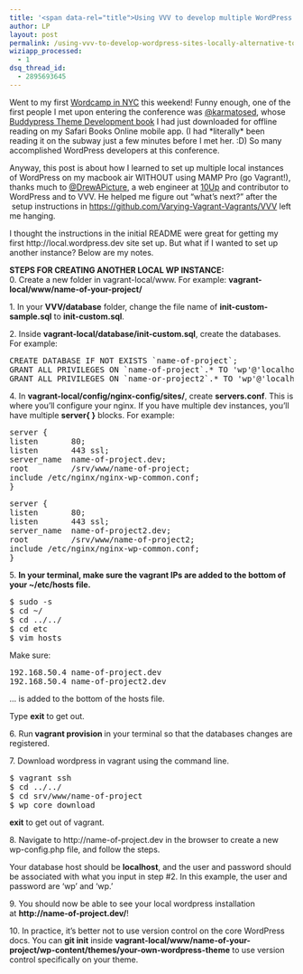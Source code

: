 ```yaml
---
title: '<span data-rel="title">Using VVV to develop multiple WordPress sites locally (alternative to using MAMP Pro!)</span>'
author: LP
layout: post
permalink: /using-vvv-to-develop-wordpress-sites-locally-alternative-to-using-mamp-pro/
wiziapp_processed:
  - 1
dsq_thread_id:
  - 2895693645
---
```


<p>
  Went to my first <a href="https://twitter.com/hashtag/wcnyc?src=hash" target="_blank">Wordcamp in NYC</a> this weekend! Funny enough, one of the first people I met upon entering the conference was <a href="https://twitter.com/karmatosed" target="_blank">@karmatosed</a>, whose <a href="http://www.packtpub.com/buddypress-theme-development/book?utm_source=social+media&utm_medium=email&utm_campaign=social+media" target="_blank">Buddypress Theme Development book</a> I had just downloaded for offline reading on my Safari Books Online mobile app. (I had *literally* been reading it on the subway just a few minutes before I met her. :D) So many accomplished WordPress developers at this conference.
</p>

<p>
  Anyway, this post is about how I learned to set up multiple local instances of WordPress on my macbook air WITHOUT using MAMP Pro (go Vagrant!), thanks much to <a href="http://twitter.com/drewapicture" target="_blank">@DrewAPicture</a>, a web engineer at <a href="10up.com" target="_blank">10Up</a> and contributor to WordPress and to VVV. He helped me figure out &#8220;what&#8217;s next?&#8221; after the  setup instructions in <a href="https://github.com/Varying-Vagrant-Vagrants/VVV" target="_blank">https://github.com/Varying-Vagrant-Vagrants/VVV</a> left me hanging.
</p>

<p>
  I thought the instructions in the initial README were great for getting my first http://local.wordpress.dev site set up. But what if I wanted to set up another instance? Below are my notes.
</p>

<p>
  <strong>STEPS FOR CREATING ANOTHER LOCAL WP INSTANCE:</strong><br /> 0. Create a new folder in vagrant-local/www. For example: <strong>vagrant-local/www/name-of-your-project/</strong>
</p>

<p>
  1. In your <strong>VVV/database</strong> folder, change the file name of <strong>init-custom-sample.sql</strong> to <strong>init-custom.sql</strong>.
</p>

<p>
  2. Inside <strong>vagrant-local/database/init-custom.sql</strong>, create the databases. For example:
</p>

<pre class="prettyprint">CREATE DATABASE IF NOT EXISTS `name-of-project`;
GRANT ALL PRIVILEGES ON `name-of-project`.* TO &#39;wp&#39;@&#39;localhost&#39; IDENTIFIED BY &#39;wp&#39;;CREATE DATABASE IF NOT EXISTS `name-of-project2`;
GRANT ALL PRIVILEGES ON `name-or-project2`.* TO &#39;wp&#39;@&#39;localhost&#39; IDENTIFIED BY &#39;wp&#39;;</pre>

<p>
  4. In <strong>vagrant-local/config/nginx-config/sites/</strong>, create <strong>servers</strong><b>.conf</b>. This is where you&#8217;ll configure your nginx. If you have multiple dev instances, you&#8217;ll have multiple <strong>server{ }</strong> blocks. For example:
</p>

<pre class="prettyprint">server {
listen       80;
listen       443 ssl;
server_name  name-of-project.dev;
root         &#47;srv&#47;www&#47;name-of-project;
include &#47;etc&#47;nginx&#47;nginx-wp-common.conf;
}</pre>

<pre class="prettyprint">server {
listen       80;
listen       443 ssl;
server_name  name-of-project2.dev;
root         &#47;srv&#47;www&#47;name-of-project2;
include &#47;etc&#47;nginx&#47;nginx-wp-common.conf;
}</pre>

<p>
  5. <strong>In your terminal, make sure the vagrant IPs are added to the bottom of your ~/etc/hosts file.</strong>
</p>

<pre class="prettyprint">$ sudo -s
$ cd ~&#47;
$ cd ..&#47;..&#47;
$ cd etc
$ vim hosts</pre>

<p>
  Make sure:
</p>

<pre class="prettyprint">192.168.50.4 name-of-project.dev
192.168.50.4 name-of-project2.dev</pre>

<p>
  … is added to the bottom of the hosts file.
</p>

<p>
  Type <b>exit</b> to get out.
</p>

<p>
  6. Run<strong> vagrant provision </strong>in your terminal so that the databases changes are registered.
</p>

<p>
  7. Download wordpress in vagrant using the command line.
</p>

<pre class="prettyprint">$ vagrant ssh
$ cd ..&#47;..&#47;
$ cd srv&#47;www&#47;name-of-project
$ wp core download</pre>

<p>
  <b>exit</b> to get out of vagrant.
</p>

<p>
  8. Navigate to http://name-of-project.dev in the browser to create a new wp-config.php file, and follow the steps.
</p>

<p>
  Your database host should be <strong>localhost</strong>, and the user and password should be associated with what you input in step #2. In this example, the user and password are &#8216;wp&#8217; and &#8216;wp.&#8217;
</p>

<p>
  9. You should now be able to see your local wordpress installation at <strong>http://name-of-project.dev/</strong>!
</p>

<p>
  10. In practice, it&#8217;s better not to use version control on the core WordPress docs. You can <strong>git init</strong> inside <strong>vagrant-local/www/name-of-your-project/wp-content/themes/your-own-wordpress-theme</strong> to use version control specifically on your theme.
</p>

<p>
  &nbsp;
</p>